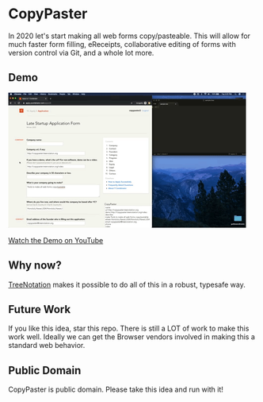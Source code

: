 # CopyPaster

In 2020 let's start making all web forms copy/pasteable. This will allow for much faster form filling, eReceipts, collaborative editing of forms with version control via Git, and a whole lot more.

## Demo

![Demo](demo.gif)

[Watch the Demo on YouTube](https://www.youtube.com/watch?v=rDJmzaSTe_c)

## Why now?

[TreeNotation](https://treenotation.org/) makes it possible to do all of this in a robust, typesafe way.

## Future Work

If you like this idea, star this repo. There is still a LOT of work to make this work well. Ideally we can get the Browser vendors involved in making this a standard web behavior.

## Public Domain

CopyPaster is public domain. Please take this idea and run with it!
